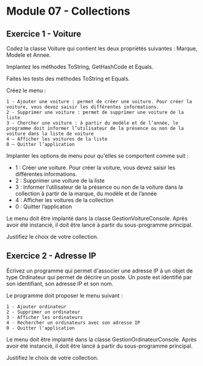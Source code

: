# Module 07 - Collections

## Exercice 1 - Voiture
Codez la classe Voiture qui contient les deux propriétés suivantes : Marque, Modele et Annee.

Implantez les méthodes ToString, GetHashCode et Equals.

Faites les tests des méthodes ToString et Equals.

Créez le menu :
```console
1 - Ajouter une voiture : permet de créer une voiture. Pour créer la voiture, vous devez saisir les différentes informations.
2 - Supprimer une voiture : permet de supprimer une voiture de la liste
3 - Chercher une voiture : à partir du modèle et de l’année, le programme doit informer l’utilisateur de la présence ou non de la voiture dans la liste de voiture
4 – Afficher les voitures de la liste
0 – Quitter l’application
```

Implanter les options de menu pour qu'elles se comportent comme suit :

- 1 : Créer une voiture. Pour créer la voiture, vous devez saisir les différentes informations.
- 2 : Supprimer une voiture de la liste
- 3 : Informer l’utilisateur de la présence ou non de la voiture dans la collection à partir de la marque, du modèle et de l’année
- 4 : Afficher les voitures de la collection
- 0 : Quitter l’application

Le menu doit être implanté dans la classe GestionVoitureConsole. Après avoir été instancié, il doit être lancé à partir du sous-programme principal.

Justifiez le choix de votre collection.

## Exercice 2 - Adresse IP

Écrivez un programme qui permet d'associer une adresse IP à un objet de type Ordinateur qui permet de décrire un poste. Un poste est identifié par son identifiant, son adresse IP et son nom.

Le programme doit proposer le menu suivant :
```console
1 - Ajouter ordinateur
2 - Supprimer un ordinateur
3 - Afficher les ordinateurs
4 - Rechercher un ordinateurs avec son adresse IP
0 - Quitter l'application
```

Le menu doit être implanté dans la classe GestionOrdinateurConsole. Après avoir été instancié, il doit être lancé à partir du sous-programme principal.

Justifiez le choix de votre collection.
